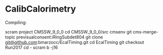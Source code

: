 CalibCalorimetry
================

Compiling:

  scram project CMSSW_9_0_0
  cd CMSSW_9_0_0/src
  cmsenv
  git cms-merge-topic previsualconsent:iRingSubdet804
  git clone  git@github.com:bmarzocc/EcalTiming.git
  cd EcalTiming
  git checkout Run2017
  cd - 
  scram b -j16
